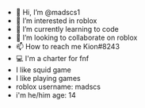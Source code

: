 - 👋 Hi, I’m @madscs1
- 👀 I’m interested in roblox
- 🌱 I’m currently learning to code
- 💞️ I’m looking to collaborate on roblox
- 📫 How to reach me Kion#8243
- 💻 I'm a charter for fnf
- I like squid game
- I like playing games
- roblox username: madscs
- i'm he/him
age: 14

